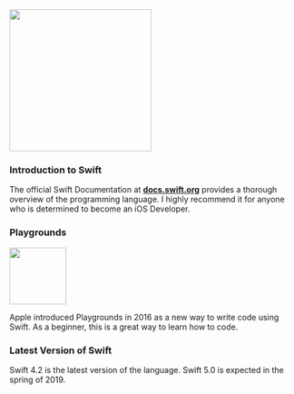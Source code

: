 <img src="https://github.com/neilhiddink/HWS_Portfolio_Hiddink/blob/master/00.%20Introduction%20to%20Swift/swift-logo.png" width="250" alignment=center>

### Introduction to Swift

The official Swift Documentation at **[docs.swift.org](https://docs.swift.org/swift-book/)** provides a thorough overview of the programming language. I highly recommend it for anyone who is determined to become an iOS Developer.

### Playgrounds

<img src="https://github.com/neilhiddink/HWS_Portfolio_Hiddink/blob/master/00.%20Introduction%20to%20Swift/playground.png" width="100" alignment=center>

Apple introduced Playgrounds in 2016 as a new way to write code using Swift. As a beginner, this is a great way to learn how to code.

### Latest Version of Swift

Swift 4.2 is the latest version of the language. Swift 5.0 is expected in the spring of 2019.
